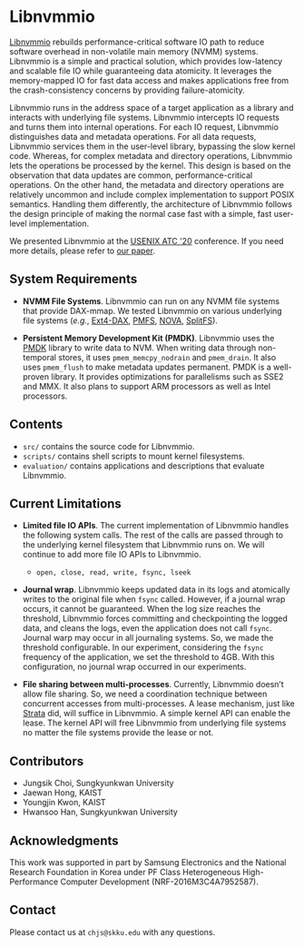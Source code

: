 # Libnvmmio

[Libnvmmio](https://github.com/chjs/libnvmmio) rebuilds performance-critical software IO path to reduce software overhead in non-volatile main memory (NVMM) systems.
Libnvmmio is a simple and practical solution, which provides low-latency and scalable file IO while guaranteeing data atomicity.
It leverages the memory-mapped IO for fast data access and makes applications free from the crash-consistency concerns by providing failure-atomicity.

Libnvmmio runs in the address space of a target application as a library and interacts with underlying file systems.
Libnvmmio intercepts IO requests and turns them into internal operations.
For each IO request, Libnvmmio distinguishes data and metadata operations.
For all data requests, Libnvmmio services them in the user-level library, bypassing the slow kernel code.
Whereas, for complex metadata and directory operations, Libnvmmio lets the operations be processed by the kernel.
This design is based on the observation that data updates are common, performance-critical operations.
On the other hand, the metadata and directory operations are relatively uncommon and include complex implementation to support POSIX semantics.
Handling them differently, the architecture of Libnvmmio follows the design principle of making the normal case fast with a simple, fast user-level implementation.

We presented Libnvmmio at the [USENIX ATC '20](https://www.usenix.org/conference/atc20/presentation/choi) conference.
If you need more details, please refer to [our paper](https://www.usenix.org/system/files/atc20-choi.pdf).

## System Requirements
* **NVMM File Systems**.
Libnvmmio can run on any NVMM file systems that provide DAX-mmap.
We tested Libnvmmio on various underlying file systems (_e.g._, [Ext4-DAX](https://www.kernel.org/doc/Documentation/filesystems/dax.txt), [PMFS](https://github.com/linux-pmfs/pmfs), [NOVA](https://github.com/NVSL/linux-nova), [SplitFS](https://github.com/utsaslab/SplitFS)).

* **Persistent Memory Development Kit (PMDK)**.
Libnvmmio uses the [PMDK](https://pmem.io/pmdk/) library to write data to NVM.
When writing data through non-temporal stores, it uses ```pmem_memcpy_nodrain``` and ```pmem_drain```.
It also uses ```pmem_flush``` to make metadata updates permanent.
PMDK is a well-proven library.
It provides optimizations for parallelisms such as SSE2 and MMX.
It also plans to support ARM processors as well as Intel processors.

## Contents
* ```src/``` contains the source code for Libnvmmio.
* ```scripts/``` contains shell scripts to mount kernel filesystems.
* ```evaluation/``` contains applications and descriptions that evaluate Libnvmmio.

## Current Limitations
* **Limited file IO APIs**.
The current implementation of Libnvmmio handles the following system calls.
The rest of the calls are passed through to the underlying kernel filesystem that Libnvmmio runs on.
We will continue to add more file IO APIs to Libnvmmio.
  * ```open, close, read, write, fsync, lseek```

* **Journal wrap**.
Libnvmmio keeps updated data in its logs and atomically writes to the original file when ```fsync``` called.
However, if a journal wrap occurs, it cannot be guaranteed.
When the log size reaches the threshold, Libnvmmio forces committing and checkpointing the logged data, and cleans the logs, even the application does not call ```fsync```.
Journal warp may occur in all journaling systems.
So, we made the threshold configurable.
In our experiment, considering the ```fsync``` frequency of the application, we set the threshold to 4GB. 
With this configuration, no journal wrap occurred in our experiments.

* **File sharing between multi-processes**.
Currently, Libnvmmio doesn’t allow file sharing.
So, we need a coordination technique between concurrent accesses from multi-processes.
A lease mechanism, just like [Strata](https://github.com/ut-osa/strata) did, will suffice in Libnvmmio.
A simple kernel API can enable the lease.
The kernel API will free Libnvmmio from underlying file systems no matter the file systems provide the lease or not.

## Contributors
* Jungsik Choi, Sungkyunkwan University
* Jaewan Hong, KAIST
* Youngjin Kwon, KAIST
* Hwansoo Han, Sungkyunkwan University

## Acknowledgments
This work was supported in part by Samsung Electronics and the National Research Foundation in Korea under PF Class Heterogeneous High-Performance Computer Development (NRF-2016M3C4A7952587).

## Contact
Please contact us at ```chjs@skku.edu``` with any questions.
